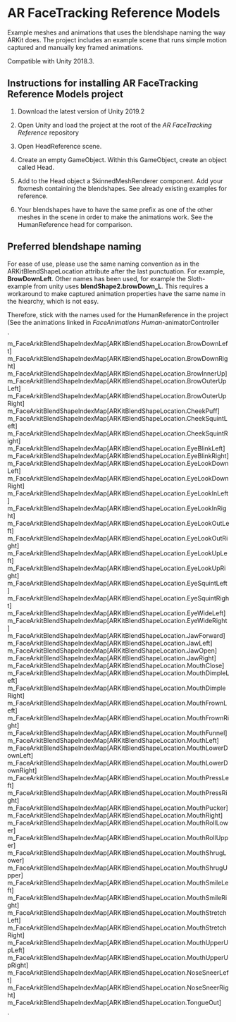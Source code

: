 # AR FaceTracking Reference Models
Example meshes and animations that uses the blendshape naming the way ARKit does. The project includes an example scene that runs simple motion captured and manually key framed animations. 

Compatible with Unity 2018.3.

## Instructions for installing AR FaceTracking Reference Models project

1. Download the latest version of Unity 2019.2

2. Open Unity and load the project at the root of the *AR FaceTracking Reference* repository

3. Open HeadReference scene.

4. Create an empty GameObject. Within this GameObject, create an object called Head. 

5. Add to the Head object a SkinnedMeshRenderer component. Add your fbxmesh containing the blendshapes. See already existing examples for reference. 

6. Your blendshapes have to have the same prefix as one of the other meshes in the scene in order to make the animations work. See the HumanReference head for comparison. 

## Preferred blendshape naming

For ease of use, please use the same naming convention as in the ARKitBlendShapeLocation attribute after the last punctuation. For example, **BrowDownLeft**. 
Other names has been used, for example the Sloth-example from unity uses **blendShape2.browDown_L**. This requires a workaround to make captured animation properties have the same name in the hiearchy, which is not easy. 

Therefore, stick with the names used for the HumanReference in the project (See the animations linked in _FaceAnimations Human_-animatorController

`
m_FaceArkitBlendShapeIndexMap[ARKitBlendShapeLocation.BrowDownLeft]  
m_FaceArkitBlendShapeIndexMap[ARKitBlendShapeLocation.BrowDownRight] 
m_FaceArkitBlendShapeIndexMap[ARKitBlendShapeLocation.BrowInnerUp]   
m_FaceArkitBlendShapeIndexMap[ARKitBlendShapeLocation.BrowOuterUpLeft]
m_FaceArkitBlendShapeIndexMap[ARKitBlendShapeLocation.BrowOuterUpRight]
m_FaceArkitBlendShapeIndexMap[ARKitBlendShapeLocation.CheekPuff]   
m_FaceArkitBlendShapeIndexMap[ARKitBlendShapeLocation.CheekSquintLeft] 
m_FaceArkitBlendShapeIndexMap[ARKitBlendShapeLocation.CheekSquintRight]
m_FaceArkitBlendShapeIndexMap[ARKitBlendShapeLocation.EyeBlinkLeft]   
m_FaceArkitBlendShapeIndexMap[ARKitBlendShapeLocation.EyeBlinkRight]  
m_FaceArkitBlendShapeIndexMap[ARKitBlendShapeLocation.EyeLookDownLeft]
m_FaceArkitBlendShapeIndexMap[ARKitBlendShapeLocation.EyeLookDownRight]
m_FaceArkitBlendShapeIndexMap[ARKitBlendShapeLocation.EyeLookInLeft]  
m_FaceArkitBlendShapeIndexMap[ARKitBlendShapeLocation.EyeLookInRight] 
m_FaceArkitBlendShapeIndexMap[ARKitBlendShapeLocation.EyeLookOutLeft] 
m_FaceArkitBlendShapeIndexMap[ARKitBlendShapeLocation.EyeLookOutRight]
m_FaceArkitBlendShapeIndexMap[ARKitBlendShapeLocation.EyeLookUpLeft]  
m_FaceArkitBlendShapeIndexMap[ARKitBlendShapeLocation.EyeLookUpRight] 
m_FaceArkitBlendShapeIndexMap[ARKitBlendShapeLocation.EyeSquintLeft]  
m_FaceArkitBlendShapeIndexMap[ARKitBlendShapeLocation.EyeSquintRight] 
m_FaceArkitBlendShapeIndexMap[ARKitBlendShapeLocation.EyeWideLeft]   
m_FaceArkitBlendShapeIndexMap[ARKitBlendShapeLocation.EyeWideRight]  
m_FaceArkitBlendShapeIndexMap[ARKitBlendShapeLocation.JawForward]   
m_FaceArkitBlendShapeIndexMap[ARKitBlendShapeLocation.JawLeft]   
m_FaceArkitBlendShapeIndexMap[ARKitBlendShapeLocation.JawOpen]  
m_FaceArkitBlendShapeIndexMap[ARKitBlendShapeLocation.JawRight] 
m_FaceArkitBlendShapeIndexMap[ARKitBlendShapeLocation.MouthClose]
m_FaceArkitBlendShapeIndexMap[ARKitBlendShapeLocation.MouthDimpleLeft] 
m_FaceArkitBlendShapeIndexMap[ARKitBlendShapeLocation.MouthDimpleRight]
m_FaceArkitBlendShapeIndexMap[ARKitBlendShapeLocation.MouthFrownLeft]  
m_FaceArkitBlendShapeIndexMap[ARKitBlendShapeLocation.MouthFrownRight] 
m_FaceArkitBlendShapeIndexMap[ARKitBlendShapeLocation.MouthFunnel]   
m_FaceArkitBlendShapeIndexMap[ARKitBlendShapeLocation.MouthLeft]  
m_FaceArkitBlendShapeIndexMap[ARKitBlendShapeLocation.MouthLowerDownLeft]
m_FaceArkitBlendShapeIndexMap[ARKitBlendShapeLocation.MouthLowerDownRight]
m_FaceArkitBlendShapeIndexMap[ARKitBlendShapeLocation.MouthPressLeft]   
m_FaceArkitBlendShapeIndexMap[ARKitBlendShapeLocation.MouthPressRight]  
m_FaceArkitBlendShapeIndexMap[ARKitBlendShapeLocation.MouthPucker]   
m_FaceArkitBlendShapeIndexMap[ARKitBlendShapeLocation.MouthRight]   
m_FaceArkitBlendShapeIndexMap[ARKitBlendShapeLocation.MouthRollLower]
m_FaceArkitBlendShapeIndexMap[ARKitBlendShapeLocation.MouthRollUpper]
m_FaceArkitBlendShapeIndexMap[ARKitBlendShapeLocation.MouthShrugLower]
m_FaceArkitBlendShapeIndexMap[ARKitBlendShapeLocation.MouthShrugUpper]
m_FaceArkitBlendShapeIndexMap[ARKitBlendShapeLocation.MouthSmileLeft] 
m_FaceArkitBlendShapeIndexMap[ARKitBlendShapeLocation.MouthSmileRight] 
m_FaceArkitBlendShapeIndexMap[ARKitBlendShapeLocation.MouthStretchLeft]
m_FaceArkitBlendShapeIndexMap[ARKitBlendShapeLocation.MouthStretchRight]
m_FaceArkitBlendShapeIndexMap[ARKitBlendShapeLocation.MouthUpperUpLeft] 
m_FaceArkitBlendShapeIndexMap[ARKitBlendShapeLocation.MouthUpperUpRight]
m_FaceArkitBlendShapeIndexMap[ARKitBlendShapeLocation.NoseSneerLeft]   
m_FaceArkitBlendShapeIndexMap[ARKitBlendShapeLocation.NoseSneerRight]  
m_FaceArkitBlendShapeIndexMap[ARKitBlendShapeLocation.TongueOut]  

`